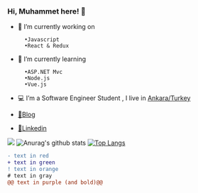 ### Hi, Muhammet here! 👋

- 🔭 I’m currently working on

        •Javascript 
        •React & Redux 

- 🌱 I’m currently learning

        •ASP.NET Mvc 
        •Node.js
        •Vue.js

- 💻 I’m a Software Engineer Student , I live in [Ankara/Turkey](https://tr.wikipedia.org/wiki/Ankara)

- [🤔Blog](https://medium.com/@cokyamanmuhammet)

- [💬Linkedin](https://www.linkedin.com/in/muhammet-%C3%A7okyaman-ba9591197/)

![](https://komarev.com/ghpvc/?username=cokyaman65)
![Anurag's github stats](https://github-readme-stats.vercel.app/api?username=cokyaman65&show_icons=true&theme=tokyonight)
[![Top Langs](https://github-readme-stats.vercel.app/api/top-langs/?username=cokyaman65&layout=compact)](https://github.com/anuraghazra/github-readme-stats)

```diff
- text in red
+ text in green
! text in orange
# text in gray
@@ text in purple (and bold)@@
```
